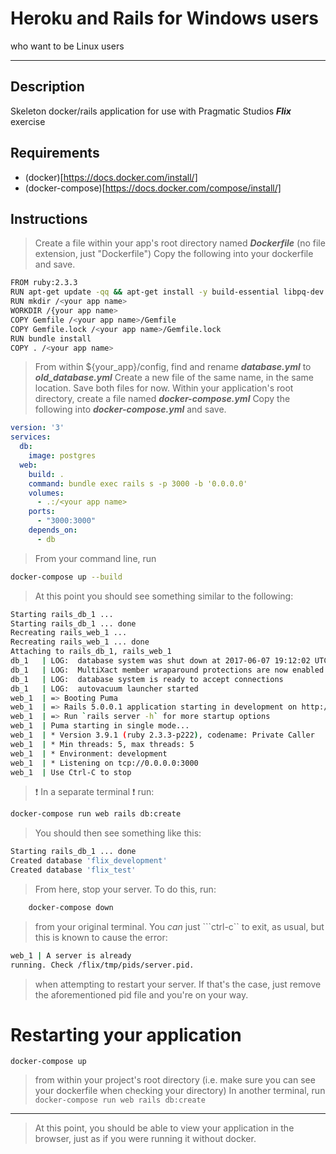 # **Heroku and Rails for Windows users**
who want to be Linux users

---

## Description
Skeleton docker/rails application for use with Pragmatic Studios ***Flix*** exercise



## Requirements
* (docker)[https://docs.docker.com/install/]
* (docker-compose)[https://docs.docker.com/compose/install/]

## Instructions
>Create a file within your app's root directory named ***Dockerfile*** (no file extension, just "Dockerfile")
>Copy the following into your dockerfile and save.
```sh
FROM ruby:2.3.3
RUN apt-get update -qq && apt-get install -y build-essential libpq-dev nodejs
RUN mkdir /<your app name>
WORKDIR /{your app name>
COPY Gemfile /<your app name>/Gemfile
COPY Gemfile.lock /<your app name>/Gemfile.lock
RUN bundle install
COPY . /<your app name>
```
>From within ${your_app}/config, find and rename ***database.yml*** to ***old_database.yml***
>Create a new file of the same name, in the same location. Save both files for now.
>Within your application's root directory, create a file named ***docker-compose.yml***
>Copy the following into ***docker-compose.yml*** and save.
```yaml
version: '3'
services:
  db:
    image: postgres
  web:
    build: .
    command: bundle exec rails s -p 3000 -b '0.0.0.0'
    volumes:
      - .:/<your app name>
    ports:
      - "3000:3000"
    depends_on:
      - db
```
>From your command line, run
  ```sh
  docker-compose up --build
  ```
 >At this point you should see something similar to the following:
  ```sh
  Starting rails_db_1 ...
Starting rails_db_1 ... done
Recreating rails_web_1 ...
Recreating rails_web_1 ... done
Attaching to rails_db_1, rails_web_1
db_1   | LOG:  database system was shut down at 2017-06-07 19:12:02 UTC
db_1   | LOG:  MultiXact member wraparound protections are now enabled
db_1   | LOG:  database system is ready to accept connections
db_1   | LOG:  autovacuum launcher started
web_1  | => Booting Puma
web_1  | => Rails 5.0.0.1 application starting in development on http://0.0.0.0:3000
web_1  | => Run `rails server -h` for more startup options
web_1  | Puma starting in single mode...
web_1  | * Version 3.9.1 (ruby 2.3.3-p222), codename: Private Caller
web_1  | * Min threads: 5, max threads: 5
web_1  | * Environment: development
web_1  | * Listening on tcp://0.0.0.0:3000
web_1  | Use Ctrl-C to stop
  ```
>:exclamation: In a separate terminal :exclamation: run:
```sh
docker-compose run web rails db:create
```
>You should then see something like this:
```sh
Starting rails_db_1 ... done
Created database 'flix_development'
Created database 'flix_test'
```

>From here, stop your server.  To do this, run:
```sh
    docker-compose down
```
>from your original terminal.
>You *can* just ```ctrl-c`` to exit, as usual, but this is known to cause the error:
```sh
web_1 | A server is already
running. Check /flix/tmp/pids/server.pid.
```
>when attempting to restart your server.  If that's the case, just remove the aforementioned pid file and you're on your way.

# Restarting your application
```docker-compose up```
>from within your project's root directory (i.e. make sure you can see your dockerfile when checking your directory)
>In another terminal, run ```docker-compose run web rails db:create```
---
>At this point, you should be able to view your application in the browser, just as if you were running it without docker.
